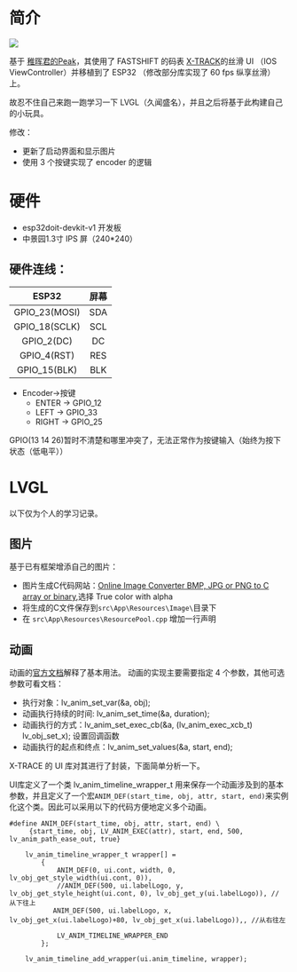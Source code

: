 # 简介
![](https://www.dingmos.com/usr/uploads/2021/10/3628734278.png)

基于 [稚晖君的Peak](https://github.com/peng-zhihui/Peak)，其使用了 FASTSHIFT 的码表 [X-TRACK](https://github.com/FASTSHIFT/X-TRACK)的丝滑 UI （IOS ViewController）并移植到了 ESP32 （修改部分库实现了 60 fps 纵享丝滑）上。

故忍不住自己来跑一跑学习一下 LVGL（久闻盛名），并且之后将基于此构建自己的小玩具。

修改：
- 更新了启动界面和显示图片
- 使用 3 个按键实现了 encoder 的逻辑


# 硬件

- esp32doit-devkit-v1 开发板
- 中景园1.3寸 IPS 屏（240*240）
## 硬件连线：
|ESP32|屏幕|
|:-:|:-:|
|GPIO_23(MOSI)|SDA|
|GPIO_18(SCLK)|SCL|
|GPIO_2(DC)|DC|
|GPIO_4(RST)|RES|
|GPIO_15(BLK)|BLK|

- Encoder->按键
  - ENTER -> GPIO_12
  - LEFT  -> GPIO_33
  - RIGHT -> GPIO_25 

GPIO(13 14 26)暂时不清楚和哪里冲突了，无法正常作为按键输入（始终为按下状态（低电平））

# LVGL

以下仅为个人的学习记录。

## 图片

基于已有框架增添自己的图片：

- 图片生成C代码网站：[Online Image Converter BMP, JPG or PNG to C array or binary](https://lvgl.io/tools/imageconverter),选择 True color with alpha
- 将生成的C文件保存到`src\App\Resources\Image\`目录下
- 在 `src\App\Resources\ResourcePool.cpp` 增加一行声明

## 动画

动画的[官方文档](https://docs.lvgl.io/master/overview/animation.html?highlight=lv_anim#create-an-animation)解释了基本用法。
动画的实现主要需要指定 4 个参数，其他可选参数可看文档：
- 执行对象：lv_anim_set_var(&a, obj);
- 动画执行持续的时间: lv_anim_set_time(&a, duration);
- 动画执行的方式：lv_anim_set_exec_cb(&a, (lv_anim_exec_xcb_t) lv_obj_set_x); 设置回调函数
- 动画执行的起点和终点：lv_anim_set_values(&a, start, end);


X-TRACE 的 UI 库对其进行了封装，下面简单分析一下。

UI库定义了一个类 lv_anim_timeline_wrapper_t 用来保存一个动画涉及到的基本参数，并且定义了一个宏`ANIM_DEF(start_time, obj, attr, start, end)`来实例化这个类。因此可以采用以下的代码方便地定义多个动画。

```
#define ANIM_DEF(start_time, obj, attr, start, end) \
     {start_time, obj, LV_ANIM_EXEC(attr), start, end, 500, lv_anim_path_ease_out, true}

    lv_anim_timeline_wrapper_t wrapper[] =
        {
            ANIM_DEF(0, ui.cont, width, 0, lv_obj_get_style_width(ui.cont, 0)),
            //ANIM_DEF(500, ui.labelLogo, y, lv_obj_get_style_height(ui.cont, 0), lv_obj_get_y(ui.labelLogo)), // 从下往上
           ANIM_DEF(500, ui.labelLogo, x, lv_obj_get_x(ui.labelLogo)+80, lv_obj_get_x(ui.labelLogo)),, //从右往左
            
            LV_ANIM_TIMELINE_WRAPPER_END
        };

    lv_anim_timeline_add_wrapper(ui.anim_timeline, wrapper);
```